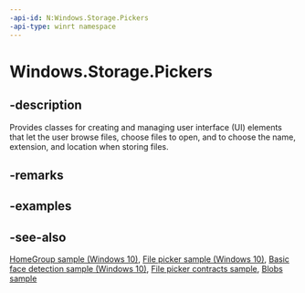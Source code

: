 ```yaml
---
-api-id: N:Windows.Storage.Pickers
-api-type: winrt namespace
---
```


# Windows.Storage.Pickers

## -description

Provides classes for creating and managing user interface (UI) elements that let the user browse files, choose files to open, and to choose the name, extension, and location when storing files.

## -remarks

## -examples

## -see-also

[HomeGroup sample (Windows 10)](https://github.com/Microsoft/Windows-universal-samples/tree/master/Samples/HomeGroup), [File picker sample (Windows 10)](https://github.com/microsoft/Windows-universal-samples/tree/master/Samples/FilePicker), [Basic face detection sample (Windows 10)](https://go.microsoft.com/fwlink/p/?LinkId=620512), [File picker contracts sample](https://github.com/microsoft/Windows-universal-samples/tree/master/Samples/FilePickerContracts), [Blobs sample](https://github.com/microsoft/Windows-universal-samples/tree/main/archived/MsBlobBuilder)
